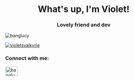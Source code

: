 <h1 align="center">What's up, I'm Violet!</h1>
<h3 align="center">Lovely friend and dev</h3>

<p align="left"> <img src="https://komarev.com/ghpvc/?username=valkyrieviolet&label=Profile%20views&color=0e75b6&style=flat" alt="banglucy" /> </p>

<p align="left"> <a href="https://twitter.com/violetsvalkyrie" target="blank"><img src="https://img.shields.io/twitter/follow/violetsvalkyrie?logo=twitter&style=for-the-badge" alt="violetsvalkyrie" /></a> </p>

<h3 align="left">Connect with me:</h3>
<p align="left">
<a href="https://twitter.com/violetsvalkyrie" target="blank"><img align="center" src="https://raw.githubusercontent.com/rahuldkjain/github-profile-readme-generator/master/src/images/icons/Social/twitter.svg" alt="banglucyuwu" height="30" width="40" /></a>
</p>
